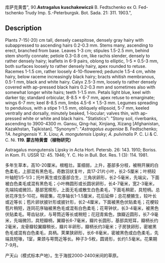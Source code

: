 库萨克黄耆",
90.**Astragalus kuschakewiczii** B. Fedtschenko ex O. Fed-tschenko Trudy Imp. S.-Peterburgsk. Bot. Sada. 21: 311. 1903.",

## Description
Plants 7-15(-20) cm tall, densely caespitose, densely gray hairy with subappressed to ascending hairs 0.2-0.3 mm. Stems many, ascending to erect, branched from base. Leaves 1-3 cm; stipules 1.5-2.5 mm, behind stem shortly connate; petiole 0.3-0.8 cm, like rachis slender, densely to rather densely hairy; leaflets in 6-9 pairs, oblong to elliptic, 1-5 × 0.5-3 mm, both surfaces loosely to rather densely hairy, apex rounded to retuse. Racemes 1-1.5 cm, rather loosely 4-10-flowered; peduncle 1.5-4 cm, white hairy, below raceme increasingly black hairy; bracts whitish membranous, 0.5-1 mm, black and white hairy. Calyx 2.5-3 mm, loosely to rather densely covered with ap-pressed black hairs 0.2-0.3 mm and sometimes also with somewhat longer white hairs; teeth 1-1.5 mm. Petals light blue, keel with darker tip; standard orbicular, 8-8.5 × 6-7 mm, apex retuse to emarginate; wings 6-7 mm; keel 8-8.5 mm, limbs 4.5-6 × 1.5-3 mm. Legumes spreading to pendulous, with a stipe 1-1.5 mm, obliquely ellipsoid, 5-7 mm, keeled ventrally and dorsally, minutely beaked, 1-locular; valves thin, with ap-pressed white or white and black hairs.
  "Statistics": "Stony soil, riverbanks, ascending to 3900-4300 m. Gansu, Qing-hai, Xinjiang, Xizang [Afghanistan, Kazakhstan, Tajikistan].
  "Synonym": "*Astragalus eugeniae* B. Fedtschenko; ?*A. hegingensis* Y. X. Liou; *A. mongutensis* Lipsky; *A. pulvinalis* P. C. Li &amp; C. C. Ni.
**119. 蒙古特黄耆（植物研究）**

Astragalus mongutensis Lipsky in Acta Hort. Petersb. 26: 143. 1910; Boriss. in Kom. Fl. USSR 12: 45. 1946; Y. C. Ho in Bull. Bot. Res. 1 (3): 114. 1981.

多年生草本，高10-20厘米。根粗壮。茎细弱，上升，基部多分枝，被稍开展的白色柔毛，上部混有黑色毛。奇数羽状复叶，具17-21片小叶，长2-5厘米；叶柄较叶轴短1/5-1/3；托叶离生或仅基部合生，三角状卵形，长2-5毫米，先端尖，下面被白色柔毛或混有黑色毛；小叶椭圆形或长圆状卵形，长4-7毫米，宽2-3毫米，先端钝或微凹，基部宽楔形，上面无毛或散生白色柔毛，下面毛稍密，具短柄。总状花序生5-10花，稍密集，花序轴长1-1.5厘米，花后延伸；总花梗腋生，较叶长或近等长；苞片卵状披针形或披针形，长2-4厘米，下面被黑色伏贴柔毛；花梗较苞片稍短，连同花序轴被黑色毛或混有白色柔毛；花萼钟状，长3-4毫米，被黑色伏贴柔毛。萼齿钻状，与萼筒近等长或稍短；花冠青紫色，旗瓣近圆形，长7-9毫米，先端微凹，具短瓣柄，翼瓣长6-7毫米，瓣片长圆形，基部具短耳，瓣柄长约2毫米，龙骨瓣较翼瓣稍长，瓣片半卵形，瓣柄长约3毫米；子房狭卵形，密被黑色毛或混有白色柔毛，具柄。荚果狭卵形，长6-8毫米，密被黑色或白色柔毛，先端具短喙，1室，果颈与萼筒近等长。种子3-5枚，圆肾形，长约1.5毫米。花果期7-9月。

产天山（模式标本产地）。生于海拔2000-2400米间的草原。
